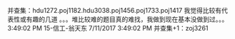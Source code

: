  并查集：hdu1272.poj1182.hdu3038.poj1456.poj1733.poj1417   我觉得比较有代表性或有趣的几道 。。。堆比较难的题目真的难找，我做到现在基本没做到过。。。
3:49:02 PM
15-信工-翁天东 7/11/2017 3:49:02 PM
并查集+1：zoj3261

